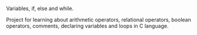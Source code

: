Variables, if, else and while.

Project for learning about arithmetic operators, relational operators, boolean
operators, comments, declaring variables and loops in C language.
